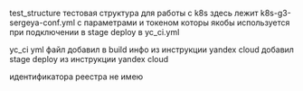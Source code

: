 test_structure
тестовая структура для работы с k8s
здесь лежит k8s-g3-sergeya-conf.yml с параметрами и токеном которы якобы используется при подключении в stage deploy в yc_ci.yml

yc_ci
yml файл добавил в build инфо из инструкции yandex cloud
добавил stage deploy из инструкции yandex cloud

идентификатора реестра не имею


